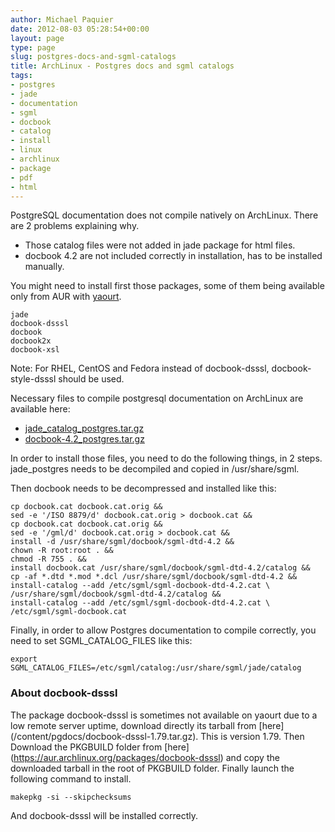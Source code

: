 ```yaml
---
author: Michael Paquier
date: 2012-08-03 05:28:54+00:00
layout: page
type: page
slug: postgres-docs-and-sgml-catalogs
title: ArchLinux - Postgres docs and sgml catalogs
tags:
- postgres
- jade
- documentation
- sgml
- docbook
- catalog
- install
- linux
- archlinux
- package
- pdf
- html
---
```


PostgreSQL documentation does not compile natively on ArchLinux.
There are 2 problems explaining why.

  * Those catalog files were not added in jade package for html files.
  * docbook 4.2 are not included correctly in installation, has to be
installed manually.

You might need to install first those packages, some of them being
available only from AUR with [yaourt](/manuals/archlinux/yaourt/).

    jade
    docbook-dsssl
    docbook
    docbook2x
    docbook-xsl

Note: For RHEL, CentOS and Fedora instead of docbook-dsssl,
docbook-style-dsssl should be used.

Necessary files to compile postgresql documentation on ArchLinux are
available here:
	
  * [jade\_catalog\_postgres.tar.gz](/content/pgdocs/jade_catalog_postgres.tar.gz)
  * [docbook-4.2\_postgres.tar.gz](/content/pgdocs/docbook-4.2_postgres.tar.gz)

In order to install those files, you need to do the following things, in
2 steps. jade\_postgres needs to be decompiled and copied in
/usr/share/sgml.

Then docbook needs to be decompressed and installed like this:

    cp docbook.cat docbook.cat.orig &&
    sed -e '/ISO 8879/d' docbook.cat.orig > docbook.cat &&
    cp docbook.cat docbook.cat.orig &&
    sed -e '/gml/d' docbook.cat.orig > docbook.cat &&
    install -d /usr/share/sgml/docbook/sgml-dtd-4.2 &&
    chown -R root:root . &&
    chmod -R 755 . &&
    install docbook.cat /usr/share/sgml/docbook/sgml-dtd-4.2/catalog &&
    cp -af *.dtd *.mod *.dcl /usr/share/sgml/docbook/sgml-dtd-4.2 &&
    install-catalog --add /etc/sgml/sgml-docbook-dtd-4.2.cat \
    /usr/share/sgml/docbook/sgml-dtd-4.2/catalog &&
    install-catalog --add /etc/sgml/sgml-docbook-dtd-4.2.cat \
    /etc/sgml/sgml-docbook.cat

Finally, in order to allow Postgres documentation to compile correctly,
you need to set SGML\_CATALOG\_FILES like this:

    export SGML_CATALOG_FILES=/etc/sgml/catalog:/usr/share/sgml/jade/catalog

### About docbook-dsssl

The package docbook-dsssl is sometimes not available on yaourt due to a
low remote server uptime, download directly its tarball from [here]
(/content/pgdocs/docbook-dsssl-1.79.tar.gz). This is version 1.79. Then
Download the PKGBUILD folder from [here]
(https://aur.archlinux.org/packages/docbook-dsssl) and copy the downloaded
tarball in the root of PKGBUILD folder. Finally launch the following
command to install.

    makepkg -si --skipchecksums

And docbook-dsssl will be installed correctly.
